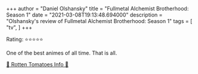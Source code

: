 +++
author = "Daniel Olshansky"
title = "Fullmetal Alchemist Brotherhood: Season 1"
date = "2021-03-08T19:13:48.694000"
description = "Olshansky's review of Fullmetal Alchemist Brotherhood: Season 1"
tags = [
    "tv",
]
+++

Rating: ⭐⭐⭐⭐⭐

One of the best animes of all time. That is all.

[🍅 Rotten Tomatoes Info 🍅](https://www.rottentomatoes.com//tv/fullmetal_alchemist_brotherhood/s01)